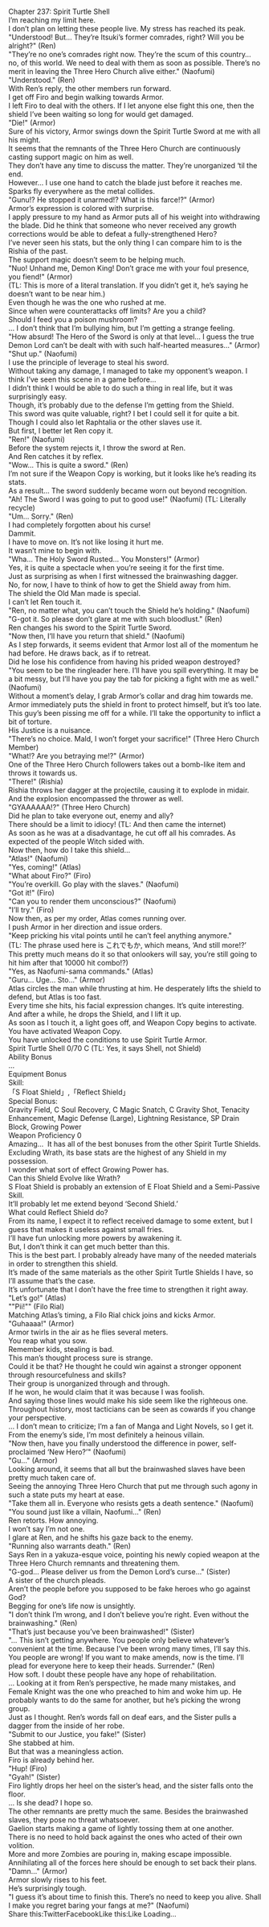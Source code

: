 <br/>
Chapter 237: Spirit Turtle Shell<br/>
I’m reaching my limit here.<br/>
I don’t plan on letting these people live. My stress has reached its peak.<br/>
"Understood! But… They’re Itsuki’s former comrades, right? Will you be alright?" (Ren)<br/>
"They’re no one’s comrades right now. They’re the scum of this country… no, of this world. We need to deal with them as soon as possible. There’s no merit in leaving the Three Hero Church alive either." (Naofumi)<br/>
"Understood." (Ren)<br/>
With Ren’s reply, the other members run forward.<br/>
I get off Firo and begin walking towards Armor.<br/>
I left Firo to deal with the others. If I let anyone else fight this one, then the shield I’ve been waiting so long for would get damaged.<br/>
"Die!" (Armor)<br/>
Sure of his victory, Armor swings down the Spirit Turtle Sword at me with all his might.<br/>
It seems that the remnants of the Three Hero Church are continuously casting support magic on him as well.<br/>
They don’t have any time to discuss the matter. They’re unorganized ‘til the end.<br/>
However… I use one hand to catch the blade just before it reaches me.<br/>
Sparks fly everywhere as the metal collides.<br/>
"Gunu!? He stopped it unarmed!? What is this farce!?" (Armor)<br/>
Armor’s expression is colored with surprise.<br/>
I apply pressure to my hand as Armor puts all of his weight into withdrawing the blade. Did he think that someone who never received any growth corrections would be able to defeat a fully-strengthened Hero?<br/>
I’ve never seen his stats, but the only thing I can compare him to is the Rishia of the past.<br/>
The support magic doesn’t seem to be helping much.<br/>
"Nuo! Unhand me, Demon King! Don’t grace me with your foul presence, you fiend!" (Armor)<br/>
(TL: This is more of a literal translation. If you didn’t get it, he’s saying he doesn’t want to be near him.)<br/>
Even though he was the one who rushed at me.<br/>
Since when were counterattacks off limits? Are you a child?<br/>
Should I feed you a poison mushroom?<br/>
… I don’t think that I’m bullying him, but I’m getting a strange feeling.<br/>
"How absurd! The Hero of the Sword is only at that level… I guess the true Demon Lord can’t be dealt with with such half-hearted measures…" (Armor)<br/>
"Shut up." (Naofumi)<br/>
I use the principle of leverage to steal his sword.<br/>
Without taking any damage, I managed to take my opponent’s weapon. I think I’ve seen this scene in a game before…<br/>
I didn’t think I would be able to do such a thing in real life, but it was surprisingly easy.<br/>
Though, it’s probably due to the defense I’m getting from the Shield.<br/>
This sword was quite valuable, right? I bet I could sell it for quite a bit.<br/>
Though I could also let Raphtalia or the other slaves use it.<br/>
But first, I better let Ren copy it.<br/>
"Ren!" (Naofumi)<br/>
Before the system rejects it, I throw the sword at Ren.<br/>
And Ren catches it by reflex.<br/>
"Wow… This is quite a sword." (Ren)<br/>
I’m not sure if the Weapon Copy is working, but it looks like he’s reading its stats.<br/>
As a result… The sword suddenly became worn out beyond recognition.<br/>
"Ah! The Sword I was going to put to good use!" (Naofumi) (TL: Literally recycle)<br/>
"Um… Sorry." (Ren)<br/>
I had completely forgotten about his curse!<br/>
Dammit.<br/>
I have to move on. It’s not like losing it hurt me.<br/>
It wasn’t mine to begin with.<br/>
"Wha… The Holy Sword Rusted… You Monsters!" (Armor)<br/>
Yes, it is quite a spectacle when you’re seeing it for the first time.<br/>
Just as surprising as when I first witnessed the brainwashing dagger.<br/>
No, for now, I have to think of how to get the Shield away from him.<br/>
The shield the Old Man made is special.<br/>
I can’t let Ren touch it.<br/>
"Ren, no matter what, you can’t touch the Shield he’s holding." (Naofumi)<br/>
"G-got it. So please don’t glare at me with such bloodlust." (Ren)<br/>
Ren changes his sword to the Spirit Turtle Sword.<br/>
"Now then, I’ll have you return that shield." (Naofumi)<br/>
As I step forwards, it seems evident that Armor lost all of the momentum he had before. He draws back, as if to retreat.<br/>
Did he lose his confidence from having his prided weapon destroyed?<br/>
"You seem to be the ringleader here. I’ll have you spill everything. It may be a bit messy, but I’ll have you pay the tab for picking a fight with me as well." (Naofumi)<br/>
Without a moment’s delay, I grab Armor’s collar and drag him towards me.<br/>
Armor immediately puts the shield in front to protect himself, but it’s too late.<br/>
This guy’s been pissing me off for a while. I’ll take the opportunity to inflict a bit of torture.<br/>
His Justice is a nuisance.<br/>
"There’s no choice. Mald, I won’t forget your sacrifice!" (Three Hero Church Member)<br/>
"What!? Are you betraying me!?" (Armor)<br/>
One of the Three Hero Church followers takes out a bomb-like item and throws it towards us.<br/>
"There!" (Rishia)<br/>
Rishia throws her dagger at the projectile, causing it to explode in midair.<br/>
And the explosion encompassed the thrower as well.<br/>
"GYAAAAAA!?" (Three Hero Church)<br/>
Did he plan to take everyone out, enemy and ally?<br/>
There should be a limit to idiocy! (TL: And then came the internet)<br/>
As soon as he was at a disadvantage, he cut off all his comrades. As expected of the people Witch sided with.<br/>
Now then, how do I take this shield…<br/>
"Atlas!" (Naofumi)<br/>
"Yes, coming!" (Atlas)<br/>
"What about Firo?" (Firo)<br/>
"You’re overkill. Go play with the slaves." (Naofumi)<br/>
"Got it!" (Firo)<br/>
"Can you to render them unconscious?" (Naofumi)<br/>
"I’ll try." (Firo)<br/>
Now then, as per my order, Atlas comes running over.<br/>
I push Armor in her direction and issue orders.<br/>
"Keep pricking his vital points until he can’t feel anything anymore."<br/>
(TL: The phrase used here is これでもか, which means, ‘And still more!?’ This pretty much means do it so that onlookers will say, you’re still going to hit him after that 10000 hit combo!?)<br/>
"Yes, as Naofumi-sama commands." (Atlas)<br/>
"Guru… Uge… Sto…" (Armor)<br/>
Atlas circles the man while thrusting at him. He desperately lifts the shield to defend, but Atlas is too fast.<br/>
Every time she hits, his facial expression changes. It’s quite interesting.<br/>
And after a while, he drops the Shield, and I lift it up.<br/>
As soon as I touch it, a light goes off, and Weapon Copy begins to activate.<br/>
You have activated Weapon Copy.<br/>
You have unlocked the conditions to use Spirit Turtle Armor.<br/>
Spirit Turtle Shell 0/70 C (TL: Yes, it says Shell, not Shield)<br/>
Ability Bonus<br/>
…<br/>
Equipment Bonus<br/>
Skill:<br/>
「S Float Shield」,「Reflect Shield」<br/>
Special Bonus:<br/>
Gravity Field, C Soul Recovery, C Magic Snatch, C Gravity Shot, Tenacity Enhancement, Magic Defense (Large), Lightning Resistance, SP Drain Block, Growing Power<br/>
Weapon Proficiency 0<br/>
Amazing…  It has all of the best bonuses from the other Spirit Turtle Shields.<br/>
Excluding Wrath, its base stats are the highest of any Shield in my possession.<br/>
I wonder what sort of effect Growing Power has.<br/>
Can this Shield Evolve like Wrath?<br/>
S Float Shield is probably an extension of E Float Shield and a Semi-Passive Skill.<br/>
It’ll probably let me extend beyond ‘Second Shield.’<br/>
What could Reflect Shield do?<br/>
From its name, I expect it to reflect received damage to some extent, but I guess that makes it useless against small fries.<br/>
I’ll have fun unlocking more powers by awakening it.<br/>
But, I don’t think it can get much better than this.<br/>
This is the best part. I probably already have many of the needed materials in order to strengthen this shield.<br/>
It’s made of the same materials as the other Spirit Turtle Shields I have, so I’ll assume that’s the case.<br/>
It’s unfortunate that I don’t have the free time to strengthen it right away.<br/>
"Let’s go!" (Atlas)<br/>
""Pii!"" (Filo Rial)<br/>
Matching Atlas’s timing, a Filo Rial chick joins and kicks Armor.<br/>
"Guhaaaa!" (Armor)<br/>
Armor twirls in the air as he flies several meters.<br/>
You reap what you sow.<br/>
Remember kids, stealing is bad.<br/>
This man’s thought process sure is strange.<br/>
Could it be that? He thought he could win against a stronger opponent through resourcefulness and skills?<br/>
Their group is unorganized through and through.<br/>
If he won, he would claim that it was because I was foolish.<br/>
And saying those lines would make his side seem like the righteous one.<br/>
Throughout history, most tacticians can be seen as cowards if you change your perspective.<br/>
… I don’t mean to criticize; I’m a fan of Manga and Light Novels, so I get it.<br/>
From the enemy’s side, I’m most definitely a heinous villain.<br/>
"Now then, have you finally understood the difference in power, self-proclaimed ‘New Hero?’" (Naofumi)<br/>
"Gu…" (Armor)<br/>
Looking around, it seems that all but the brainwashed slaves have been pretty much taken care of.<br/>
Seeing the annoying Three Hero Church that put me through such agony in such a state puts my heart at ease.<br/>
"Take them all in. Everyone who resists gets a death sentence." (Naofumi)<br/>
"You sound just like a villain, Naofumi…" (Ren)<br/>
Ren retorts. How annoying.<br/>
I won’t say I’m not one.<br/>
I glare at Ren, and he shifts his gaze back to the enemy.<br/>
"Running also warrants death." (Ren)<br/>
Says Ren in a yakuza-esque voice, pointing his newly copied weapon at the Three Hero Church remnants and threatening them.<br/>
"G-god… Please deliver us from the Demon Lord’s curse…" (Sister)<br/>
A sister of the church pleads.<br/>
Aren’t the people before you supposed to be fake heroes who go against God?<br/>
Begging for one’s life now is unsightly.<br/>
"I don’t think I’m wrong, and I don’t believe you’re right. Even without the brainwashing." (Ren)<br/>
"That’s just because you’ve been brainwashed!" (Sister)<br/>
"… This isn’t getting anywhere. You people only believe whatever’s convenient at the time. Because I’ve been wrong many times, I’ll say this. You people are wrong! If you want to make amends, now is the time. I’ll plead for everyone here to keep their heads. Surrender." (Ren)<br/>
How soft. I doubt these people have any hope of rehabilitation.<br/>
… Looking at it from Ren’s perspective, he made many mistakes, and Female Knight was the one who preached to him and woke him up. He probably wants to do the same for another, but he’s picking the wrong group.<br/>
Just as I thought. Ren’s words fall on deaf ears, and the Sister pulls a dagger from the inside of her robe.<br/>
"Submit to our Justice, you fake!" (Sister)<br/>
She stabbed at him.<br/>
But that was a meaningless action.<br/>
Firo is already behind her.<br/>
"Hup! (Firo)<br/>
"Gyah!" (Sister)<br/>
Firo lightly drops her heel on the sister’s head, and the sister falls onto the floor.<br/>
… Is she dead? I hope so.<br/>
The other remnants are pretty much the same. Besides the brainwashed slaves, they pose no threat whatsoever.<br/>
Gaelion starts making a game of lightly tossing them at one another.<br/>
There is no need to hold back against the ones who acted of their own volition.<br/>
More and more Zombies are pouring in, making escape impossible.<br/>
Annihilating all of the forces here should be enough to set back their plans.<br/>
"Damn…" (Armor)<br/>
Armor slowly rises to his feet.<br/>
He’s surprisingly tough.<br/>
"I guess it’s about time to finish this. There’s no need to keep you alive. Shall I make you regret baring your fangs at me?" (Naofumi)<br/>
Share this:TwitterFacebookLike this:Like Loading... <br/>
